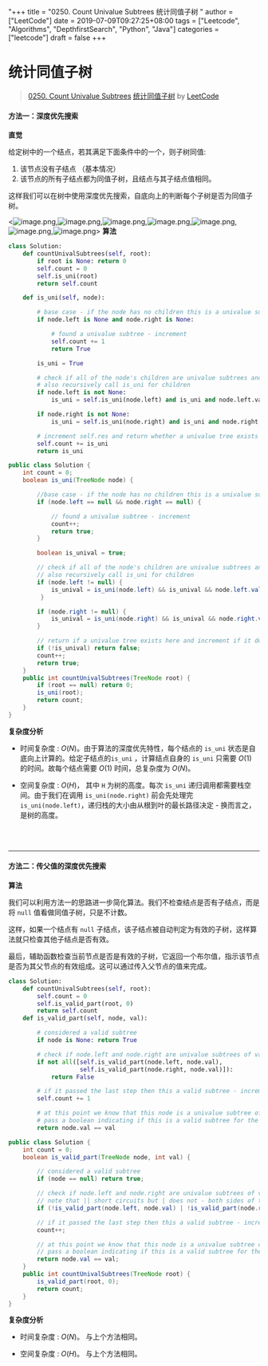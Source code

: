 "+++
title = "0250. Count Univalue Subtrees 统计同值子树 "
author = ["LeetCode"]
date = 2019-07-09T09:27:25+08:00
tags = ["Leetcode", "Algorithms", "DepthfirstSearch", "Python", "Java"]
categories = ["leetcode"]
draft = false
+++

# 统计同值子树

> [0250. Count Univalue Subtrees](https://leetcode-cn.com/problems/count-univalue-subtrees/)
> [统计同值子树](https://leetcode-cn.com/problems/count-univalue-subtrees/solution/tong-ji-tong-zhi-zi-shu-by-leetcode/) by [LeetCode](https://leetcode-cn.com/u/leetcode/)

#### 方法一：深度优先搜索

**直觉**

给定树中的一个结点，若其满足下面条件中的一个，则子树同值:

   1. 该节点没有子结点 （基本情况）
   2. 该节点的所有子结点都为同值子树，且结点与其子结点值相同。

这样我们可以在树中使用深度优先搜索，自底向上的判断每个子树是否为同值子树。

<![image.png](https://pic.leetcode-cn.com/0938545f946dd2ca65595bacebb32c69a68db6e58f3187ec339da68cf0801d76-image.png),![image.png](https://pic.leetcode-cn.com/a5538c324ce05c201d0558196936d03de237ff7a8d6fd29f548b50bd18887f4a-image.png),![image.png](https://pic.leetcode-cn.com/1957ca2808b9fff0f0eee3f6a5462d792ebf9e1eeac60f0a9874066b37cd437f-image.png),![image.png](https://pic.leetcode-cn.com/4956024c2e4848286ae837d55573cc6f38bda0dae611fdfae5f982b5af741df8-image.png),![image.png](https://pic.leetcode-cn.com/bc7f358f20bb514d8409240774551aba6bbaa4cc4b0312a78ed816d831ca76de-image.png),![image.png](https://pic.leetcode-cn.com/89b922355f4bdecce7eb41e6f123c6cfaf28dc3f86bcec9cc673e87c34731297-image.png),![image.png](https://pic.leetcode-cn.com/e64ebb63584737d21608b9a3181d5fd9187c5852ab3b8fa16d351bb855b88836-image.png)>
**算法**

```Python
class Solution:
    def countUnivalSubtrees(self, root):
        if root is None: return 0
        self.count = 0
        self.is_uni(root)
        return self.count

    def is_uni(self, node):

        # base case - if the node has no children this is a univalue subtree
        if node.left is None and node.right is None:

            # found a univalue subtree - increment
            self.count += 1
            return True

        is_uni = True

        # check if all of the node's children are univalue subtrees and if they have the same value
        # also recursively call is_uni for children
        if node.left is not None:
            is_uni = self.is_uni(node.left) and is_uni and node.left.val == node.val

        if node.right is not None:
            is_uni = self.is_uni(node.right) and is_uni and node.right.val == node.val

        # increment self.res and return whether a univalue tree exists here
        self.count += is_uni
        return is_uni
```

```Java
public class Solution {
    int count = 0;
    boolean is_uni(TreeNode node) {

        //base case - if the node has no children this is a univalue subtree
        if (node.left == null && node.right == null) {

            // found a univalue subtree - increment
            count++;
            return true;   
        }

        boolean is_unival = true;

        // check if all of the node's children are univalue subtrees and if they have the same value
        // also recursively call is_uni for children
        if (node.left != null) {
            is_unival = is_uni(node.left) && is_unival && node.left.val == node.val;
         }

        if (node.right != null) {
            is_unival = is_uni(node.right) && is_unival && node.right.val == node.val;
        }

        // return if a univalue tree exists here and increment if it does
        if (!is_unival) return false;
        count++;
        return true;
    }
    public int countUnivalSubtrees(TreeNode root) {
        if (root == null) return 0;
        is_uni(root);
        return count;
    }
}
```

**复杂度分析**

* 时间复杂度 : $O(N)$。由于算法的深度优先特性，每个结点的 `is_uni` 状态是自底向上计算的。给定子结点的`is_uni` ，计算结点自身的 `is_uni` 只需要 $O(1)$ 的时间。故每个结点需要 $O(1)$ 时间，总复杂度为 $O(N)$。

* 空间复杂度 : $O(H)$， 其中 `H` 为树的高度。每次 `is_uni` 递归调用都需要栈空间。由于我们在调用 `is_uni(node.right)` 前会先处理完 `is_uni(node.left)`，递归栈的大小由从根到叶的最长路径决定 - 换而言之，是树的高度。
<br />
<br />

---

#### 方法二：传父值的深度优先搜索

**算法**

我们可以利用方法一的思路进一步简化算法。我们不检查结点是否有子结点，而是将 `null` 值看做同值子树，只是不计数。

这样，如果一个结点有 `null` 子结点，该子结点被自动判定为有效的子树，这样算法就只检查其他子结点是否有效。

最后，辅助函数检查当前节点是否是有效的子树，它返回一个布尔值，指示该节点是否为其父节点的有效组成。这可以通过传入父节点的值来完成。
```Python
class Solution:
    def countUnivalSubtrees(self, root):
        self.count = 0
        self.is_valid_part(root, 0)
        return self.count
    def is_valid_part(self, node, val):

        # considered a valid subtree
        if node is None: return True

        # check if node.left and node.right are univalue subtrees of value node.val
        if not all([self.is_valid_part(node.left, node.val),
                    self.is_valid_part(node.right, node.val)]):
            return False

        # if it passed the last step then this a valid subtree - increment
        self.count += 1

        # at this point we know that this node is a univalue subtree of value node.val
        # pass a boolean indicating if this is a valid subtree for the parent node
        return node.val == val
```

```Java
public class Solution {
    int count = 0;
    boolean is_valid_part(TreeNode node, int val) {

        // considered a valid subtree
        if (node == null) return true;

        // check if node.left and node.right are univalue subtrees of value node.val
        // note that || short circuits but | does not - both sides of the or get evaluated with | so we explore all possible routes
        if (!is_valid_part(node.left, node.val) | !is_valid_part(node.right, node.val)) return false;

        // if it passed the last step then this a valid subtree - increment
        count++;

        // at this point we know that this node is a univalue subtree of value node.val
        // pass a boolean indicating if this is a valid subtree for the parent node
        return node.val == val;
    }
    public int countUnivalSubtrees(TreeNode root) {
        is_valid_part(root, 0);
        return count;
    }
}
```
**复杂度分析**

* 时间复杂度 : $O(N)$。 与上个方法相同。

* 空间复杂度 : $O(H)$。 与上个方法相同。
